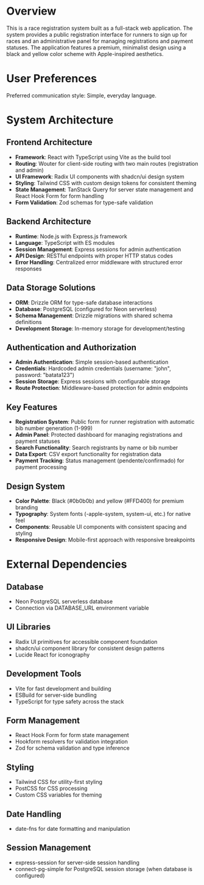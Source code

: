 # Overview

This is a race registration system built as a full-stack web application. The system provides a public registration interface for runners to sign up for races and an administrative panel for managing registrations and payment statuses. The application features a premium, minimalist design using a black and yellow color scheme with Apple-inspired aesthetics.

# User Preferences

Preferred communication style: Simple, everyday language.

# System Architecture

## Frontend Architecture
- **Framework**: React with TypeScript using Vite as the build tool
- **Routing**: Wouter for client-side routing with two main routes (registration and admin)
- **UI Framework**: Radix UI components with shadcn/ui design system
- **Styling**: Tailwind CSS with custom design tokens for consistent theming
- **State Management**: TanStack Query for server state management and React Hook Form for form handling
- **Form Validation**: Zod schemas for type-safe validation

## Backend Architecture
- **Runtime**: Node.js with Express.js framework
- **Language**: TypeScript with ES modules
- **Session Management**: Express sessions for admin authentication
- **API Design**: RESTful endpoints with proper HTTP status codes
- **Error Handling**: Centralized error middleware with structured error responses

## Data Storage Solutions
- **ORM**: Drizzle ORM for type-safe database interactions
- **Database**: PostgreSQL (configured for Neon serverless)
- **Schema Management**: Drizzle migrations with shared schema definitions
- **Development Storage**: In-memory storage for development/testing

## Authentication and Authorization
- **Admin Authentication**: Simple session-based authentication
- **Credentials**: Hardcoded admin credentials (username: "john", password: "batata123")
- **Session Storage**: Express sessions with configurable storage
- **Route Protection**: Middleware-based protection for admin endpoints

## Key Features
- **Registration System**: Public form for runner registration with automatic bib number generation (1-999)
- **Admin Panel**: Protected dashboard for managing registrations and payment statuses
- **Search Functionality**: Search registrants by name or bib number
- **Data Export**: CSV export functionality for registration data
- **Payment Tracking**: Status management (pendente/confirmado) for payment processing

## Design System
- **Color Palette**: Black (#0b0b0b) and yellow (#FFD400) for premium branding
- **Typography**: System fonts (-apple-system, system-ui, etc.) for native feel
- **Components**: Reusable UI components with consistent spacing and styling
- **Responsive Design**: Mobile-first approach with responsive breakpoints

# External Dependencies

## Database
- Neon PostgreSQL serverless database
- Connection via DATABASE_URL environment variable

## UI Libraries
- Radix UI primitives for accessible component foundation
- shadcn/ui component library for consistent design patterns
- Lucide React for iconography

## Development Tools
- Vite for fast development and building
- ESBuild for server-side bundling
- TypeScript for type safety across the stack

## Form Management
- React Hook Form for form state management
- Hookform resolvers for validation integration
- Zod for schema validation and type inference

## Styling
- Tailwind CSS for utility-first styling
- PostCSS for CSS processing
- Custom CSS variables for theming

## Date Handling
- date-fns for date formatting and manipulation

## Session Management
- express-session for server-side session handling
- connect-pg-simple for PostgreSQL session storage (when database is configured)